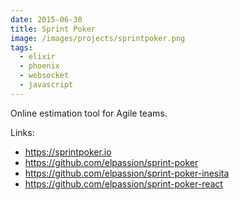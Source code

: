 ```yaml
---
date: 2015-06-30
title: Sprint Poker
image: /images/projects/sprintpoker.png
tags:
  - elixir
  - phoenix
  - websocket
  - javascript
---
```

Online estimation tool for Agile teams.

<!--more-->

Links:

 - https://sprintpoker.io
 - https://github.com/elpassion/sprint-poker
 - https://github.com/elpassion/sprint-poker-inesita
 - https://github.com/elpassion/sprint-poker-react
